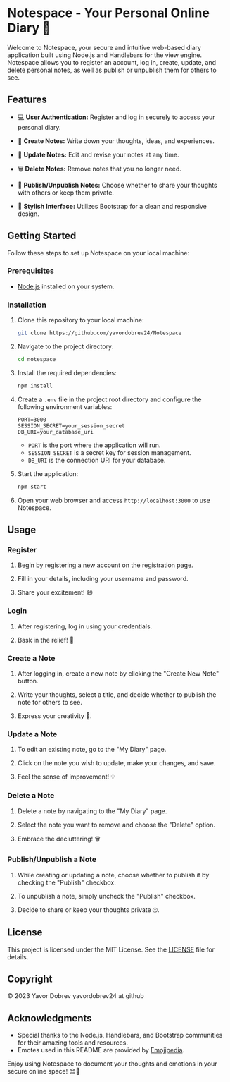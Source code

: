 # Notespace - Your Personal Online Diary 📔

Welcome to Notespace, your secure and intuitive web-based diary application built using Node.js and Handlebars for the view engine. Notespace allows you to register an account, log in, create, update, and delete personal notes, as well as publish or unpublish them for others to see.

## Features

- 💻 **User Authentication:** Register and log in securely to access your personal diary.

- 📝 **Create Notes:** Write down your thoughts, ideas, and experiences.

- 📅 **Update Notes:** Edit and revise your notes at any time.

- 🗑️ **Delete Notes:** Remove notes that you no longer need.

- 👀 **Publish/Unpublish Notes:** Choose whether to share your thoughts with others or keep them private.

- 🎨 **Stylish Interface:** Utilizes Bootstrap for a clean and responsive design.

## Getting Started

Follow these steps to set up Notespace on your local machine:

### Prerequisites

- [Node.js](https://nodejs.org/) installed on your system.

### Installation

1. Clone this repository to your local machine:

   ```bash
   git clone https://github.com/yavordobrev24/Notespace
   ```

2. Navigate to the project directory:

   ```bash
   cd notespace
   ```

3. Install the required dependencies:

   ```bash
   npm install
   ```

4. Create a `.env` file in the project root directory and configure the following environment variables:

   ```env
   PORT=3000
   SESSION_SECRET=your_session_secret
   DB_URI=your_database_uri
   ```

   - `PORT` is the port where the application will run.
   - `SESSION_SECRET` is a secret key for session management.
   - `DB_URI` is the connection URI for your database.

5. Start the application:

   ```bash
   npm start
   ```

6. Open your web browser and access `http://localhost:3000` to use Notespace.

## Usage

### Register

1. Begin by registering a new account on the registration page.

2. Fill in your details, including your username and password.

3. Share your excitement! 😄

### Login

1. After registering, log in using your credentials.

2. Bask in the relief! 🎉

### Create a Note

1. After logging in, create a new note by clicking the "Create New Note" button.

2. Write your thoughts, select a title, and decide whether to publish the note for others to see.

3. Express your creativity 📝.

### Update a Note

1. To edit an existing note, go to the "My Diary" page.

2. Click on the note you wish to update, make your changes, and save.

3. Feel the sense of improvement! 💡

### Delete a Note

1. Delete a note by navigating to the "My Diary" page.

2. Select the note you want to remove and choose the "Delete" option.

3. Embrace the decluttering! 🗑️

### Publish/Unpublish a Note

1. While creating or updating a note, choose whether to publish it by checking the "Publish" checkbox.

2. To unpublish a note, simply uncheck the "Publish" checkbox.

3. Decide to share or keep your thoughts private 🤐.

## License

This project is licensed under the MIT License. See the [LICENSE](LICENSE) file for details.

## Copyright

&copy; 2023 Yavor Dobrev yavordobrev24 at github

## Acknowledgments

- Special thanks to the Node.js, Handlebars, and Bootstrap communities for their amazing tools and resources.
- Emotes used in this README are provided by [Emojipedia](https://emojipedia.org/).

Enjoy using Notespace to document your thoughts and emotions in your secure online space! 😊📔

